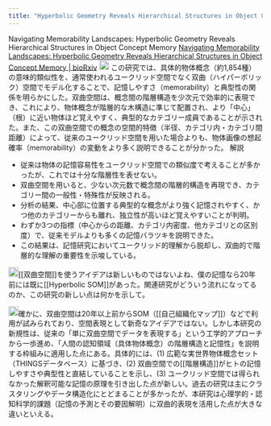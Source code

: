 ```yaml
---
title: "Hyperbolic Geometry Reveals Hierarchical Structures in Object Concept Memory"
---
```


Navigating Memorability Landscapes: Hyperbolic Geometry Reveals Hierarchical Structures in Object Concept Memory
[Navigating Memorability Landscapes: Hyperbolic Geometry Reveals Hierarchical Structures in Object Concept Memory | bioRxiv](https://www.biorxiv.org/content/10.1101/2024.09.22.614329v1.full)
<img src='https://scrapbox.io/api/pages/nishio/o1 Pro/icon' alt='o1 Pro.icon' height="19.5"/>
この研究では、具体的物体概念（約1,854種）の意味的類似性を、通常使われるユークリッド空間でなく双曲（ハイパーボリック）空間でモデル化することで、記憶しやすさ（memorability）と典型性の関係を明らかにした。双曲空間は、概念間の階層構造を少次元で効率的に表現でき、これにより、物体概念が階層的な木構造に準じて配置され、より「中心」（根）に近い物体ほど覚えやすく、典型的なカテゴリー成員であることが示された。また、この双曲空間での概念の空間的特徴（半径、カテゴリ内・カテゴリ間距離）によって、従来のユークリッド空間を用いた場合よりも、物体画像の想起確率（memorability）の変動をより多く説明できることが分かった。
解説
- 従来は物体の記憶容易性をユークリッド空間での類似度で考えることが多かったが、これでは十分な階層性を表せない。
- 双曲空間を用いると、少ない次元数で概念間の階層的構造を再現でき、カテゴリー間の一般性・特殊性が反映される。
- 分析の結果、中心部に位置する典型的な概念がより強く記憶されやすく、かつ他のカテゴリーからも離れ、独立性が高いほど覚えやすいことが判明。
- わずか3つの指標（中心からの距離、カテゴリ内密度、他カテゴリとの区別度）で、従来モデルよりも多くの記憶バラツキを説明できた。
- この結果は、記憶研究においてユークリッド的理解から脱却し、双曲的で階層的な理解の重要性を示唆している。

<img src='https://scrapbox.io/api/pages/nishio/nishio/icon' alt='nishio.icon' height="19.5"/>[[双曲空間]]を使うアイデアは新しいものではないよね、僕の記憶なら20年前には既に[[Hyperbolic SOM]]があった。関連研究がどういう流れになってるのか、この研究の新しい点は何かを示して。

<img src='https://scrapbox.io/api/pages/nishio/o1 Pro/icon' alt='o1 Pro.icon' height="19.5"/>確かに、双曲空間は20年以上前からSOM（[[自己組織化マップ]]）などで利用が試みられており、空間表現として新奇なアイデアではない。しかし本研究の新規性は、従来の「単に双曲空間でデータを表現する」という工学的アプローチから一歩進め、「人間の認知領域（具体物体概念）の階層構造と記憶性」を説明する枠組みに適用した点にある。具体的には、(1) 広範な実世界物体概念セット（THINGSデータベース）に基づき、(2) 双曲空間での[[階層構造]]がヒトの記憶しやすさや典型性と直結していることを示し、(3) ユークリッド空間では得られなかった解釈可能な記憶の原理を引き出した点が新しい。過去の研究は主にクラスタリングやデータ構造化にとどまることが多かったが、本研究は心理学的・認知科学的課題（記憶の予測とその要因解明）に双曲的表現を活用した点が大きな違いといえる。

